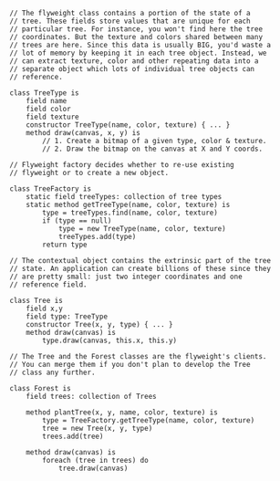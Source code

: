     // The flyweight class contains a portion of the state of a
    // tree. These fields store values that are unique for each
    // particular tree. For instance, you won't find here the tree
    // coordinates. But the texture and colors shared between many
    // trees are here. Since this data is usually BIG, you'd waste a
    // lot of memory by keeping it in each tree object. Instead, we
    // can extract texture, color and other repeating data into a
    // separate object which lots of individual tree objects can
    // reference.

    class TreeType is
        field name
        field color
        field texture
        constructor TreeType(name, color, texture) { ... }
        method draw(canvas, x, y) is
            // 1. Create a bitmap of a given type, color & texture.
            // 2. Draw the bitmap on the canvas at X and Y coords.

    // Flyweight factory decides whether to re-use existing
    // flyweight or to create a new object.

    class TreeFactory is
        static field treeTypes: collection of tree types
        static method getTreeType(name, color, texture) is
            type = treeTypes.find(name, color, texture)
            if (type == null)
                type = new TreeType(name, color, texture)
                treeTypes.add(type)
            return type
    
    // The contextual object contains the extrinsic part of the tree
    // state. An application can create billions of these since they
    // are pretty small: just two integer coordinates and one
    // reference field.

    class Tree is
        field x,y
        field type: TreeType
        constructor Tree(x, y, type) { ... }
        method draw(canvas) is
            type.draw(canvas, this.x, this.y)

    // The Tree and the Forest classes are the flyweight's clients.
    // You can merge them if you don't plan to develop the Tree
    // class any further.

    class Forest is
        field trees: collection of Trees

        method plantTree(x, y, name, color, texture) is
            type = TreeFactory.getTreeType(name, color, texture)
            tree = new Tree(x, y, type)
            trees.add(tree)
    
        method draw(canvas) is
            foreach (tree in trees) do
                tree.draw(canvas)